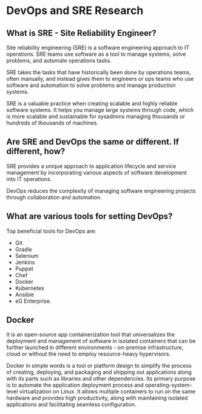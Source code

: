 # DevOps and SRE Research

## What is SRE - Site Reliability Engineer?
Site reliability engineering (SRE) is a software engineering approach to IT operations. SRE teams use software as a tool to manage systems, solve problems, and automate operations tasks.

SRE takes the tasks that have historically been done by operations teams, often manually, and instead gives them to engineers or ops teams who use software and automation to solve problems and manage production systems. 

SRE is a valuable practice when creating scalable and highly reliable software systems. It helps you manage large systems through code, which is more scalable and sustainable for sysadmins managing thousands or hundreds of thousands of machines.

## Are SRE and DevOps the same or different. If different, how?

SRE provides a unique approach to application lifecycle and service management by incorporating various aspects of software development into IT operations.

DevOps reduces the complexity of managing software engineering projects through collaboration and automation.

## What are various tools for setting DevOps?

Top beneficial tools for DevOps are:
- Git
- Gradle
- Selenium
- Jenkins
- Puppet
- Chef
- Docker
- Kubernetes
- Ansible
- eG Enterprise.

## Docker

It is an open-source app containerization tool that universalizes the deployment and management of software in isolated containers that can be further launched in different environments - on-premise infrastructure, cloud or without the need to employ resource-heavy hypervisors.

Docker in simple words is a tool or platform design to simplify the process of creating, deploying, and packaging and shipping out applications along with its parts such as libraries and other dependencies. Its primary purpose is to automate the application deployment process and operating-system-level virtualization on Linux. It allows multiple containers to run on the same hardware and provides high productivity, along with maintaining isolated applications and facilitating seamless configuration.
